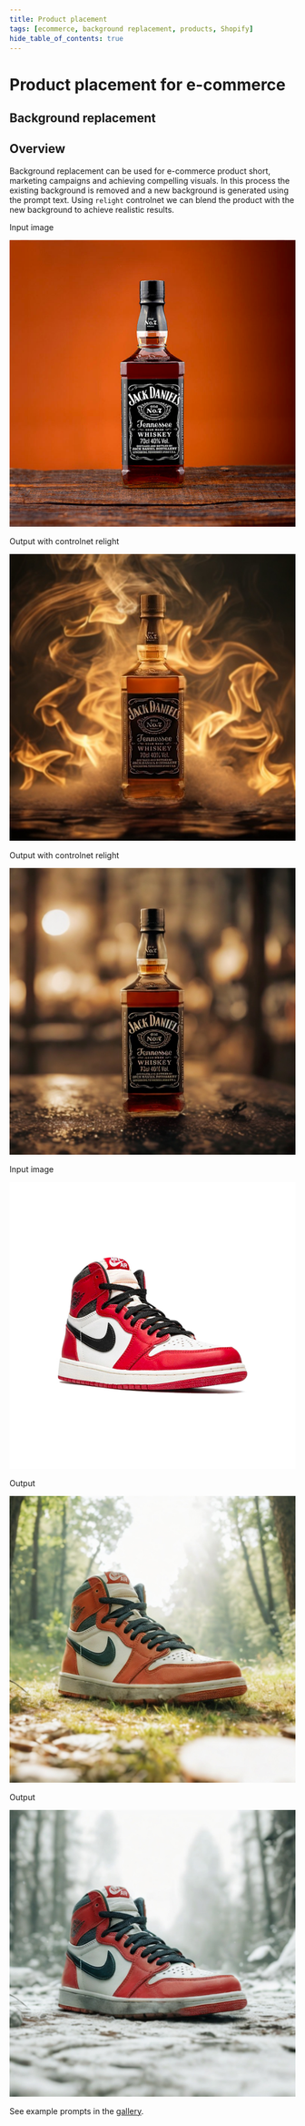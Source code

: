 ```yaml
---
title: Product placement
tags: [ecommerce, background replacement, products, Shopify]
hide_table_of_contents: true
---
```


# Product placement for e-commerce
## Background replacement

## Overview
Background replacement can be used for e-commerce product short, marketing campaigns and achieving compelling visuals. In this process the existing background is removed and a new background is generated using the prompt text. Using `relight` controlnet we can blend the product with the new background to achieve realistic results.


<div style={{ display: "grid", 'grid-template-columns': '1fr 1fr 1fr', gap: '1.5rem' }}>
<div>
<figcaption>Input image</figcaption>

![Input image of bottle of whiskey](./img/product-input1.png)
</div>

<div>
<figcaption>Output with controlnet relight</figcaption>

![Bottle of whiskey background replacement](./img/product-placement-background-replacement-whiskey-out1.jpeg)
</div>

<div>
<figcaption>Output with controlnet relight</figcaption>

![Bottle of whiskey background replacement](./img/product-placement-background-replacement-whiskey-out2.jpeg)
</div>

<div>
<figcaption>Input image</figcaption>

![Input image of a shoe](./img/product-input2.png)
</div>

<div>
<figcaption>Output</figcaption>

![Shoe with background replacement of a forest](./img/product-placement-background-replacement-shoe-out1.jpeg)
</div>

<div>
<figcaption>Output</figcaption>

![Shoe with background replacement of snow](./img/product-placement-background-replacement-shoe-out2.jpeg)
</div>
</div>


See example prompts in the [gallery](https://www.astria.ai/gallery?controlnet=relight).
